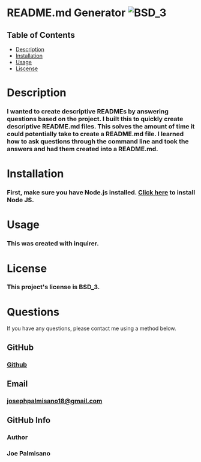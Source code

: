 # README.md Generator ![BSD_3](https://img.shields.io/badge/License-BSD_3-blue.svg)

## Table of Contents

- [Description](#description)
- [Installation](#installation)
- [Usage](#usage)
- [Liscense](#license)

# Description

### I wanted to create descriptive READMEs by answering questions based on the project. I built this to quickly create descriptive README.md files. This solves the amount of time it could potentially take to create a README.md file. I learned how to ask questions through the command line and took the answers and had them created into a README.md.

# Installation

### First, make sure you have Node.js installed. [Click here](https://nodejs.org/en/download/) to install Node JS.

# Usage

### This was created with inquirer.

# License

### This project's license is BSD_3.

# Questions

If you have any questions, please contact me using a method below.

## GitHub

### [Github](https://github.com/joepamedia/)

## Email

### josephpalmisano18@gmail.com

## GitHub Info

### Author

### Joe Palmisano
